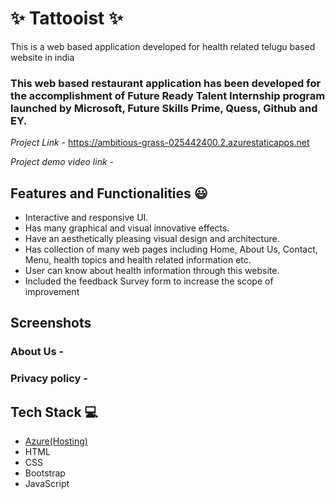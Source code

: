 # ✨ Tattooist  ✨

This is a web based application developed for health related telugu based website in india

### This web based restaurant application has been developed for the accomplishment of Future Ready Talent Internship program launched by Microsoft, Future Skills Prime, Quess, Github and EY.


*Project Link* - https://ambitious-grass-025442400.2.azurestaticapps.net


*Project demo video link*  - 


## Features and Functionalities 😃

- Interactive and responsive UI.
- Has many graphical and visual innovative effects.
- Have an aesthetically pleasing visual design and architecture.
- Has collection of many web pages including Home, About Us, Contact, Menu, health topics and health related information etc.
- User can know about health information through this website.
- Included the feedback Survey form to increase the scope of improvement 

## Screenshots





   

### About Us -






### Privacy policy -






## Tech Stack 💻

- [Azure(Hosting)](https://azure.microsoft.com/en-in/features/azure-portal/)
- HTML
- CSS
- Bootstrap
- JavaScript
